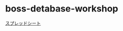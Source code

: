 # boss-detabase-workshop

[スプレッドシート](https://docs.google.com/spreadsheets/d/1tQbkpA0OhQMv2ljqBzodmUJluXXJLr1tbOXDvzgfOL0/edit?usp=sharing "スプレッドシート")
